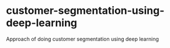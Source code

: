 # customer-segmentation-using-deep-learning
Approach of doing customer segmentation using deep learning
